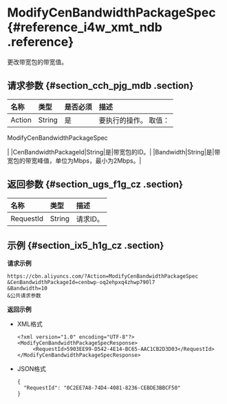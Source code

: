# ModifyCenBandwidthPackageSpec {#reference_i4w_xmt_ndb .reference}

更改带宽包的带宽值。

## 请求参数 {#section_cch_pjg_mdb .section}

|名称|类型|是否必须|描述|
|:-|:-|:---|:-|
|Action|String|是| 要执行的操作。 取值：

 ModifyCenBandwidthPackageSpec

 |
|CenBandwidthPackageId|String|是|带宽包的ID。|
|Bandwidth|String|是|带宽包的带宽峰值，单位为Mbps，最小为2Mbps。|

## 返回参数 {#section_ugs_f1g_cz .section}

|名称|类型|描述|
|:-|:-|:-|
|RequestId|String|请求ID。|

## 示例 {#section_ix5_h1g_cz .section}

**请求示例**

``` {#createVPCpub}
https://cbn.aliyuncs.com/?Action=ModifyCenBandwidthPackageSpec
&CenBandwidthPackageId=cenbwp-oq2ehpxq4zhwp790l7
&Bandwidth=10
&公共请求参数
```

**返回示例**

-   XML格式

    ```
    <?xml version="1.0" encoding="UTF-8"?>
    <ModifyCenBandwidthPackageSpecResponse>
         <RequestId>5903EE99-D542-4E14-BC65-AAC1CB2D3D03</RequestId>
    </ModifyCenBandwidthPackageSpecResponse>
    ```

-   JSON格式

    ```
    {
      "RequestId": "0C2EE7A8-74D4-4081-8236-CEBDE3BBCF50"
    }
    ```


